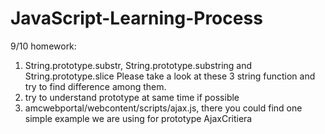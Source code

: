 # JavaScript-Learning-Process
9/10 homework:
  1. String.prototype.substr, String.prototype.substring and String.prototype.slice
     Please take a look at these 3 string function and try to find difference among them.
  2. try to understand prototype at same time if possible
  3. amcwebportal/webcontent/scripts/ajax.js, there you could find one simple example we are using for prototype
     AjaxCritiera 
